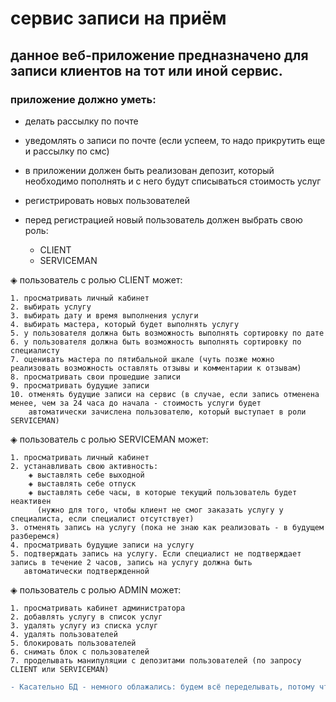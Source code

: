# сервис записи на приём
## данное веб-приложение предназначено для записи клиентов на тот или иной сервис.
### приложение должно уметь:
* делать рассылку по почте
* уведомлять о записи по почте (если успеем, то надо прикрутить еще и рассылку по смс)
* в приложении должен быть реализован депозит, который необходимо пополнять и с него будут списываться стоимость услуг
* регистрировать новых пользователей
* перед регистрацией новый пользователь должен выбрать свою роль:
  
    * CLIENT
    * SERVICEMAN

◈ пользователь с ролью CLIENT может:
  
    1. просматривать личный кабинет
    2. выбирать услугу
    3. выбирать дату и время выполнения услуги 
    4. выбирать мастера, который будет выполнять услугу
    5. у пользователя должна быть возможность выполнять сортировку по дате
    6. у пользователя должна быть возможность выполнять сортировку по специалисту
    7. оценивать мастера по пятибальной шкале (чуть позже можно реализовать возможность оставлять отзывы и комментарии к отзывам)
    8. просматривать свои прошедшие записи
    9. просматривать будущие записи
    10. отменять будущие записи на сервис (в случае, если запись отменена менее, чем за 24 часа до начала - стоимость услуги будет 
        автоматически зачислена пользователю, который выступает в роли SERVICEMAN)
  
◈ пользователь с ролью SERVICEMAN может:
  
    1. просматривать личный кабинет
    2. устанавливать свою активность: 
        ◈ выставлять себе выходной
        ◈ выставлять себе отпуск
        ◈ выставлять себе часы, в которые текущий пользователь будет неактивен 
          (нужно для того, чтобы клиент не смог заказать услугу у специалиста, если специалист отсутствует)
    3. отменять запись на услугу (пока не знаю как реализовать - в будущем разберемся)
    4. просматривать будущие записи на услугу
    5. подтверждать запись на услугу. Если специалист не подтверждает запись в течение 2 часов, запись на услугу должна быть 
       автоматически подтвержденной
       
       
◈ пользователь с ролью ADMIN может:
  
    1. просматривать кабинет администратора
    2. добавлять услугу в список услуг
    3. удалять услугу из списка услуг
    4. удалять пользователей
    5. блокировать пользователей
    6. снимать блок с пользователей
    7. проделывать манипуляции с депозитами пользователей (по запросу CLIENT или SERVICEMAN)
    

```diff
- Касательно БД - немного облажались: будем всё переделывать, потому что надо добавлять депозит и еще всякие "штучки"
```
  
